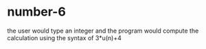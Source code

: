 # number-6
the user would type an integer and the program would compute the calculation using the syntax of 3*u(n)+4 
